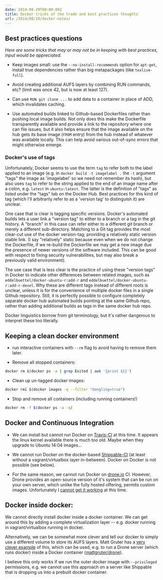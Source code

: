 ```yaml
---
date: 2014-08-29T00:00:00Z
title: Docker tricks of the trade and best practices thoughts
url: /2014/08/29/docker-notes/
---
```


## Best practices questions

_Here are some tricks that may or may not be in keeping with best practices, input would be appreciated._

- Keep images small: use the `--no-install-recommends` option for `apt-get`, install true dependencies rather than big metapackages (like `texlive-full`).
- Avoid creating additional AUFS layers by combining RUN commands, etc? (limit was once 42, but is now at least 127).
- Can use `RUN git clone ...` to add data to a container in place of ADD, which invalidates caching.

- Use automated builds linked to Github-based Dockerfiles rather than pushing local image builds.  Not only does this make the Dockerfile transparently available and provide a link to the repository where one can file issues, but it also helps ensure that the image available on the hub gets its base image (`FROM` entry) from the hub instead of whatever was available locally. This can help avoid various out-of-sync errors that might otherwise emerge.

### Docker's use of tags

Unfortunately, Docker seems to use the term `tag` to refer both to the label applied to an image (e.g. in `docker build -t imagelabel .` the `-t` argument "tags" the image as 'imagelabel' so we need not remember its hash), but also uses `tag` to refer to the string applied to the end of an image name after a colon, e.g. `latest` in `ubuntu:latest`.  The latter is the definition of "tags" as listed under the "tags" tab on the Docker Hub.  Best practices for this kind of tag (which I'll arbitrarily refer to as a 'version tag' to distinguish it) are unclear.

One case that is clear is tagging specific versions.  Docker's automated builds lets a user link a "version tag" to either to a branch or a tag in the git history. A "branch" in this case can refer either to a different git branch or merely a different sub-directory. Matching to a Git tag provides the most clear-cut use of the docker version-tag; providing a relatively static version stable link.  (I say "relatively" static because even when we do not change the Dockerfile, if we re-build the Dockerfile we may get a new image due the presence of newer versions of the software included.  This can be good with respect to fixing security vulnerabilities, but may also break a previously valid environment).

The use case that is less clear is the practice of using these "version tags" in Docker to indicate other differences between related images, such as `eddelbuettel/docker-ubuntu-r:add-r` and `eddelbuettel/docker-ubuntu-r:add-r-devel`.  Why these are different tags instead of different roots is unclear, unless it is for the convenience of multiple docker files in a single Github repository.  Still, it is perfectly possible to configure completely separate docker hub automated builds pointing at the same Github repo, rather than adding additional builds as tags in the same docker hub repo.


Docker linguistics borrow from git terminology, but it's rather dangerous to interpret these too literally.


## Keeping a clean docker environment

- run interactive containers with `--rm` flag to avoid having to remove them later.

- Remove all stopped containers:

```bash
docker rm $(docker ps -a | grep Exited | awk '{print $1}')
```


- Clean up un-tagged docker images:

```bash
docker rmi $(docker images -q --filter "dangling=true")
```


- Stop and remove all containers (including running containers!)

```bash
docker rm -f $(docker ps -a -q)
```


## Docker and Continuous Integration

- We can install but cannot run Docker on [Travis-CI](http://travis.org) at this time.  It appears the linux kernel available there is much too old.  Maybe when they upgrade to Ubuntu 14:04 images...

- We cannot run Docker on the docker-based [Shippable-CI](http://shippable.com) (at least without a vagrant/virtualbox layer in-between).  Docker on Docker is not possible (see below).

- For the same reason, we cannot run Docker on [drone.io](http://drone.io) CI. However, Drone provides an open-source version of it's system that can be run on your own server, which unlike the fully hosted offering, permits custom images. Unfortunately I [cannot get it working](https://github.com/drone/drone/issues/54) at this time.

## Docker inside docker:

We cannot directly install docker inside a docker container.  We can get around this by adding a complete virtualization layer -- e.g. docker running in vagrant/virtualbox running in docker.

Alternatively, we can be somewhat more clever and tell our docker to simply use a different volume to store its AUFS layers. Matt Gruter has a [very clever example](https://github.com/mattgruter/dockerfile-doubledocker) of this, which can be used, e.g. to run a Drone server (which runs docker) inside a Docker container ([mattgruter/drone](http://registry.hub.docker.com/u/mattgruter/drone/)).

I believe this only works if we run the outer docker image with `--privileged` permissions, e.g. we cannot use this approach on a server like Shippable that is dropping us into a prebuilt docker container.







